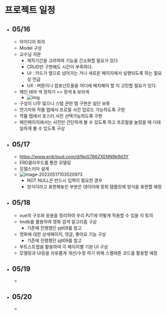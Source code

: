 # 프로젝트 일정



- ## 05/16 
  
  - 아이디어 회의
  - Model 구상
  - 교수님 자문
    - 제작기간을 고려하여 기능을 간소화할 필요가 있다.
    - CRUD만 구현해도 시간이 부족하다.
    - UI : 카드가 옆으로 넘어가는 거나 새로운 페이지에서 실행되도록 하는 필요성 언급
    - UX : 버튼이나 컴포넌트들을 어디에 배치해야 할 지 고민할 필요가 있다.
  - 메인 테마 색 정하기 => 흰색 & 보라색
    - ![img](C:\Users\kjmk1\Desktop\SSAFY7\Vue.js\0516\Vue_06.assets\대표_이미지-16526897748801.png)
  - 구성이 너무 많으니 스탭 관련 탭 구현은 일단 보류
  - 연기자와 작품 탭에서 프로필 사진 업로드 가능하도록 구현
  - 작품 탭에서 포스터 사진 선택가능하도록 구현
  - 메인페이지에서는 사진만 간단하게 볼 수 있도록 하고 프로필을 눌렀을 때 디테일하게 볼 수 있도록 구상





- ## 05/17

  - https://www.erdcloud.com/d/NoG786ZXENN9k9d3Y
  - ERD클라우드를 통한 모델링
  - 모델스키마 설계
  - ![image-20220517103520973](../SSAFY7/Vue.js/0516/Vue_06.assets/image-20220517103520973.png)
    - NOT NULL은 반드시 입력이 필요한 경우
    - 양식이라고 표현해놓은 부분은 데이터에 맞춰 템플릿에 양식을 표현할 예정



- ## 05/18

  - vue의 구조와 응용을 정리하여 우리 PJT에 어떻게 적용할 수 있을 지 토의
  - tmdb를 활용하여 영화 검색 알고리즘 구상
    - 기존에 진행했던 pjt09를 참고
  - 영화에 대한 상세페이지, 댓글, 좋아요 기능 구상
    - 기존에 진행했던 pjt09를 참고
  - 부트스트랩을 활용하여 각 페이지별 기본 UI 구상
  - 모델링과 UI등을 자유롭게 개선/수정 하기 위해 스켈레톤 코드를 활용할 예정



- ## 05/19

  - 







- ## 05/20

  - 



